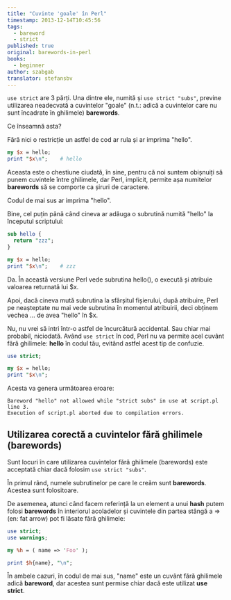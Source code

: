```yaml
---
title: "Cuvinte 'goale' în Perl"
timestamp: 2013-12-14T10:45:56
tags:
  - bareword
  - strict
published: true
original: barewords-in-perl
books:
  - beginner
author: szabgab
translator: stefansbv
---
```



`use strict` are 3 părți.  Una dintre ele, numită și `use
strict "subs"`, previne utilizarea neadecvată a cuvintelor "goale"
(n.t.: adică a cuvintelor care nu sunt încadrate în
ghilimele) <b>barewords</b>.

Ce înseamnă asta?


Fără nici o restricție un astfel de cod ar rula și ar imprima "hello".

```perl
my $x = hello;
print "$x\n";    # hello
```

Aceasta este o chestiune ciudată, în sine, pentru că noi suntem
obișnuiți să punem cuvintele între ghilimele, dar Perl, implicit,
permite așa numitelor <b>barewords</b> să se comporte ca șiruri de
caractere.

Codul de mai sus ar imprima "hello".

Bine, cel puțin până când cineva ar adăuga o subrutină numită "hello"
la începutul scriptului:

```perl
sub hello {
  return "zzz";
}

my $x = hello;
print "$x\n";    # zzz
```

Da.  În această versiune Perl vede subrutina hello(), o execută și
atribuie valoarea returnată lui $x.

Apoi, dacă cineva mută subrutina la sfârșitul fișierului, după
atribuire, Perl pe neașteptate nu mai vede subrutina în momentul
atribuirii, deci obținem vechea ... de avea "hello" în $x.

Nu, nu vrei să intri într-o astfel de încurcătură accidental.  Sau
chiar mai probabil, niciodată.  Având `use strict` în cod, Perl
nu va permite acel cuvânt fără ghilimele: <b>hello</b> în codul tău,
evitând astfel acest tip de confuzie.

```perl
use strict;

my $x = hello;
print "$x\n";
```

Acesta va genera următoarea eroare:

```
Bareword "hello" not allowed while "strict subs" in use at script.pl line 3.
Execution of script.pl aborted due to compilation errors.
```

## Utilizarea corectă a cuvintelor fără ghilimele (barewords)

Sunt locuri în care utilizarea cuvintelor fără ghilimele (barewords)
este acceptată chiar dacă folosim `use strict "subs"`.

În primul rând, numele subrutinelor pe care le creăm
sunt <b>barewords</b>.  Acestea sunt folositoare.

De asemenea, atunci când facem referință la un element a
unui <b>hash</b> putem folosi <b>barewords</b> în interiorul
acoladelor și cuvintele din partea stângă a => (en: fat arrow) pot fi
lăsate fără ghilimele:

```perl
use strict;
use warnings;

my %h = ( name => 'Foo' );

print $h{name}, "\n";
```

În ambele cazuri, în codul de mai sus, "name" este un cuvânt fără
ghilimele adică <b>bareword</b>, dar acestea sunt permise chiar
dacă este utilizat <b>use strict</b>.
